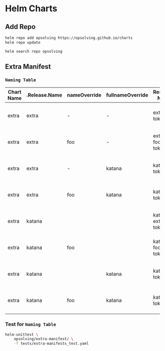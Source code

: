 # Helm Charts

## Add Repo

```bash
helm repo add opsolving https://opsolving.github.io/charts
helm repo update
```

```bash
helm search repo opsolving
```

## Extra Manifest

### `Naming Table`

| Chart Name | .Release.Name | nameOverride | fullnameOverride | Resource Name      | Labels / Selecor                                                    |
|------------|---------------|--------------|------------------|--------------------|---------------------------------------------------------------------|
| extra      | extra         | -            | -                | extra-token        | app.kubernetes.io/instance: extra<br>app.kubernetes.io/name: extra  |
| extra      | extra         | foo          | -                | extra-foo-token    | app.kubernetes.io/instance: extra<br>app.kubernetes.io/name: foo    |
| extra      | extra         | -            | katana           | katana-token       | app.kubernetes.io/instance: extra<br>app.kubernetes.io/name: extra  |
| extra      | extra         | foo          | katana           | katana-token       | app.kubernetes.io/instance: extra<br>app.kubernetes.io/name: foo    |
| extra      | katana        |              |                  | katana-extra-token | app.kubernetes.io/instance: katana<br>app.kubernetes.io/name: extra |
| extra      | katana        | foo          |                  | katana-foo-token   | app.kubernetes.io/instance: katana<br>app.kubernetes.io/name: foo   |
| extra      | katana        |              | katana           | katana-token       | app.kubernetes.io/instance: katana<br>app.kubernetes.io/name: extra |
| extra      | katana        | foo          | katana           | katana-token       | app.kubernetes.io/instance: katana<br>app.kubernetes.io/name: foo   |

### Test for `Naming Table`

```bash
helm-unittest \
    opsolving/extra-manifest/ \
    -f tests/extra-manifests_test.yaml
```
